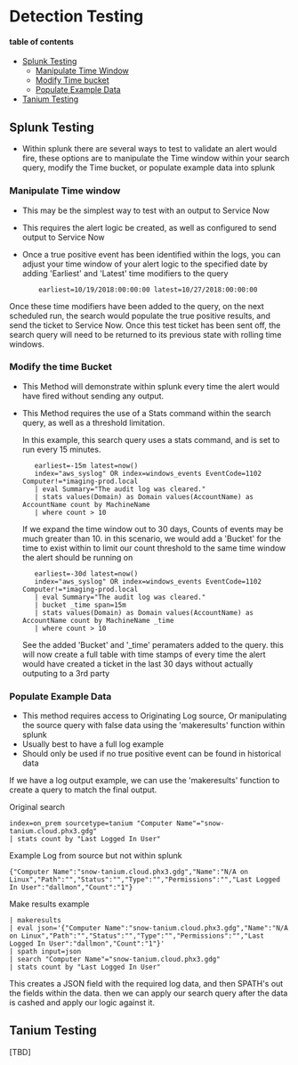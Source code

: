# Detection Testing

#### table of contents
 * [Splunk Testing](#splunk-testing)
    * [Manipulate Time Window](#manipulate-time-window)
    * [Modify Time bucket](#modify-the-time-bucket) 
    * [Populate Example Data](#Populate-Example-Data)
 * [Tanium Testing](#Tanium-Testing) 
 
## Splunk Testing

* Within splunk there are several ways to test to validate an alert would fire, these options are to manipulate the Time window within your search query, modify the Time bucket, or populate example data into splunk

### Manipulate Time window

* This may be the simplest way to test with an output to Service Now
* This requires the alert logic be created, as well as configured to send output to Service Now
* Once a true positive event has been identified within the logs, you can adjust your time window of your alert logic to the specified date by adding 'Earliest' and 'Latest' time modifiers to the query

          earliest=10/19/2018:00:00:00 latest=10/27/2018:00:00:00
    
 Once these time modifiers have been added to the query, on the next scheduled run, the search would populate the true positive results, and send the ticket to Service Now. Once this test ticket has been sent off, the search query will need to be returned to its previous state with rolling time windows. 
 
 ### Modify the time Bucket
 
 * This Method will demonstrate within splunk every time the alert would have fired without sending any output. 
 * This Method requires the use of a Stats command within the search query, as well as a threshold limitation. 
 
     In this example, this search query uses a stats command, and is set to run every 15 minutes.
 
          
          earliest=-15m latest=now()
          index="aws_syslog" OR index=windows_events EventCode=1102 Computer!=*imaging-prod.local
          | eval Summary="The audit log was cleared."
          | stats values(Domain) as Domain values(AccountName) as AccountName count by MachineName 
          | where count > 10 
          
          
     If we expand the time window out to 30 days, Counts of events may be much greater than 10. in this scenario, we would add a 'Bucket' for the time to exist within to limit our count threshold to the same time window the alert should be running on
          
          
          earliest=-30d latest=now()
          index="aws_syslog" OR index=windows_events EventCode=1102 Computer!=*imaging-prod.local
          | eval Summary="The audit log was cleared."
          | bucket _time span=15m
          | stats values(Domain) as Domain values(AccountName) as AccountName count by MachineName _time
          | where count > 10 
          
     See the added 'Bucket' and '_time' peramaters added to the query. this will now create a full table with time stamps of every time the alert would have created a ticket in the last 30 days without actually outputing to a 3rd party
          
### Populate Example Data

* This method requires access to Originating Log source, Or manipulating the source query with false data using the 'makeresults' function within splunk
* Usually best to have a full log example
* Should only be used if no true positive event can be found in historical data

If we have a log output example, we can use the 'makeresults' function to create a query to match the final output. 

   Original search
  
    index=on_prem sourcetype=tanium "Computer Name"="snow-tanium.cloud.phx3.gdg" 
    | stats count by "Last Logged In User"
   
  Example Log from source but not within splunk
   
    {"Computer Name":"snow-tanium.cloud.phx3.gdg","Name":"N/A on Linux","Path":"","Status":"","Type":"","Permissions":"","Last Logged In User":"dallmon","Count":"1"}
    
   Make results example
   
    | makeresults
    | eval json='{"Computer Name":"snow-tanium.cloud.phx3.gdg","Name":"N/A on Linux","Path":"","Status":"","Type":"","Permissions":"","Last Logged In User":"dallmon","Count":"1"}'
    | spath input=json
    | search "Computer Name"="snow-tanium.cloud.phx3.gdg" 
    | stats count by "Last Logged In User"
   
   This creates a JSON field with the required log data, and then SPATH's out the fields within the data. then we can apply our search query after the data is cashed and apply our logic against it. 
   
   
## Tanium Testing

[TBD]
